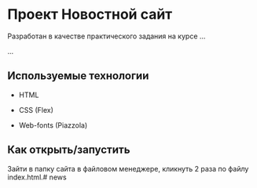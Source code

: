 # Проект Новостной сайт 

Разработан в качестве практического задания на курсе …

…

## Используемые технологии

* HTML

* CSS (Flex)

* Web-fonts (Piazzola)

## Как открыть/запустить

Зайти в папку сайта в файловом менеджере, кликнуть 2 раза по файлу index.html.#   n e w s  
 